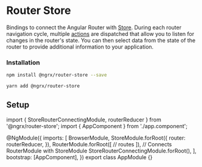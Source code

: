 # Router Store

Bindings to connect the Angular Router with [Store](guide/store). During each router navigation cycle, multiple [actions](guide/router-store/actions) are dispatched that allow you to listen for changes in the router's state. You can then select data from the state of the router to provide additional information to your application.

### Installation

```sh
npm install @ngrx/router-store --save
```

```sh
yarn add @ngrx/router-store
```

## Setup

<code-example header="app.module.ts">
import { StoreRouterConnectingModule, routerReducer } from '@ngrx/router-store';
import { AppComponent } from './app.component';

@NgModule({
  imports: [
    BrowserModule,
    StoreModule.forRoot({
      router: routerReducer,
    }),
    RouterModule.forRoot([
      // routes
    ]),
    // Connects RouterModule with StoreModule
    StoreRouterConnectingModule.forRoot(),
  ],
  bootstrap: [AppComponent],
})
export class AppModule {}
</code-example>
